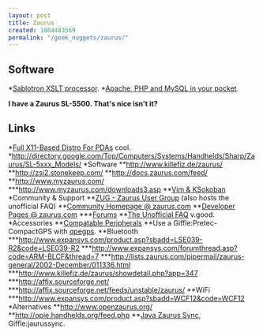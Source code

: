 ```yaml
---
layout: post
title: Zaurus
created: 1084483569
permalink: "/geek_nuggets/zaurus/"
---
```

## Software
*[Sablotron XSLT processor](http://anjackson.net/node/view/699).
*[Apache, PHP and MySQL in your pocket](http://anjackson.net/node/view/1421).

__I have a Zaurus SL-5500.  That's nice isn't it?__
## Links
*[Full X11-Based Distro For PDAs](http://developers.slashdot.org/developers/04/01/27/092233.shtml) cool.
*http://directory.google.com/Top/Computers/Systems/Handhelds/Sharp/Zaurus/SL-5xxx_Models/
*Software
**http://www.killefiz.de/zaurus/
**http://zsi2.stonekeep.com/
**http://docs.zaurus.com/feed/
**http://www.myzaurus.com/
***http://www.myzaurus.com/downloads3.asp
**[Vim & KSokoban](http://rikkus.info/zaurus.html)
*Community & Support
**[ZUG - Zaurus User Group](http://www.zaurususergroup.com/) (also hosts the unofficial FAQ)
**[Community Homepage @ zaurus.com](http://community.zaurus.com/)
**[Developer Pages @ zaurus.com](http://www.zaurus.com/dev/)
***[Forums](http://www.zaurus.com/dev/board/)
**[The Unofficial FAQ](http://www.newbreedsoftware.com/zaurus-faq/) v.good.
*Accessories
**[Compatable Peripherals](http://www.zaurus.com/dev/support/peripherals.htm)
**Use a Giffle:Pretec-CompactGPS with [qpegps](http://qpegps.sourceforge.net/).
**Bluetooth
***http://www.expansys.com/product.asp?sbadd=LSE039-R2&code=LSE039-R2
***http://www.expansys.com/forumthread.asp?code=ARM-BLCF&thread=7
***http://lists.zaurus.com/pipermail/zaurus-general/2002-December/011336.html
***http://www.killefiz.de/zaurus/showdetail.php?app=347
***http://affix.sourceforge.net/
***http://affix.sourceforge.net/feeds/unstable/zaurus/
**WiFi
***http://www.expansys.com/product.asp?sbadd=WCF12&code=WCF12
*Alternatives
**http://www.openzaurus.org/
**http://opie.handhelds.org/feed.php
**[Java Zaurus Sync](http://shing19m.kicks-ass.org/jaurussync/), Giffle:jaurussync.

